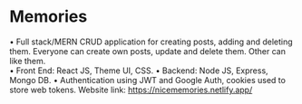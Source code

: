 # Memories
•	Full stack/MERN CRUD application for creating posts, adding and deleting them. Everyone can create own posts, update and delete them. Other can like them.  
•	Front End: React JS, Theme UI, CSS.
•	Backend: Node JS, Express, Mongo DB.
•	Authentication using JWT and Google Auth, cookies used to store web tokens.
Website link: https://nicememories.netlify.app/
